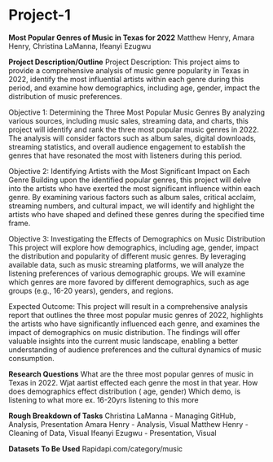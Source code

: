 # Project-1

**Most Popular Genres of Music in Texas for 2022**
Matthew Henry, Amara Henry, Christina LaManna, Ifeanyi Ezugwu

**Project Description/Outline**
Project Description:
This project aims to provide a comprehensive analysis of music genre popularity in Texas in 2022, identify the most influential artists within each genre during this period, and examine how demographics, including age, gender, impact the distribution of music preferences.

Objective 1: Determining the Three Most Popular Music Genres
By analyzing various sources, including music sales, streaming data, and charts, this project will identify and rank the three most popular music genres in 2022. The analysis will consider factors such as album sales, digital downloads, streaming statistics, and overall audience engagement to establish the genres that have resonated the most with listeners during this period.

Objective 2: Identifying Artists with the Most Significant Impact on Each Genre
Building upon the identified popular genres, this project will delve into the artists who have exerted the most significant influence within each genre. By examining various factors such as album sales, critical acclaim, streaming numbers, and cultural impact, we will identify and highlight the artists who have shaped and defined these genres during the specified time frame.

Objective 3: Investigating the Effects of Demographics on Music Distribution
This project will explore how demographics, including age, gender, impact the distribution and popularity of different music genres. By leveraging available data, such as music streaming platforms, we will analyze the listening preferences of various demographic groups. We will examine which genres are more favored by different demographics, such as age groups (e.g., 16-20 years), genders, and regions.

Expected Outcome:
This project will result in a comprehensive analysis report that outlines the three most popular music genres of 2022, highlights the artists who have significantly influenced each genre, and examines the impact of demographics on music distribution. The findings will offer valuable insights into the current music landscape, enabling a better understanding of audience preferences and the cultural dynamics of music consumption.

**Research Questions**
What are the three most popular genres of music in Texas in 2022.
Wjat aartist effected each genre the most in that year.
How does demographics effect distribution ( age, gender)
  Which demo, is listening to what more
    ex. 16-20yrs listening to this more
    
**Rough Breakdown of Tasks**
Christina LaManna - Managing GitHub, Analysis, Presentation
Amara Henry - Analysis, Visual
Matthew Henry - Cleaning of Data, Visual
Ifeanyi Ezugwu - Presentation, Visual

**Datasets To Be Used**
Rapidapi.com/category/music
